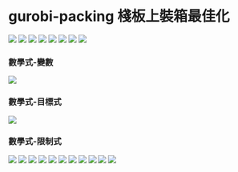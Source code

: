 # gurobi-packing 棧板上裝箱最佳化
![](https://github.com/billju/gurobi-packing/blob/master/slides/object.png)
![](https://github.com/billju/gurobi-packing/blob/master/slides/object-math.png)
![](https://github.com/billju/gurobi-packing/blob/master/slides/problem-description.png)
![](https://github.com/billju/gurobi-packing/blob/master/slides/constraint.png)
![](https://github.com/billju/gurobi-packing/blob/master/slides/figure.png)
![](https://github.com/billju/gurobi-packing/blob/master/slides/.png)
![](https://github.com/billju/gurobi-packing/blob/master/slides/pallet1.png)
![](https://github.com/billju/gurobi-packing/blob/master/slides/pallet2.png)
### 數學式-變數
![](https://github.com/billju/gurobi-packing/blob/master/math-expression/variable.png)
### 數學式-目標式
![](https://github.com/billju/gurobi-packing/blob/master/math-expression/object.png)
### 數學式-限制式
![](https://github.com/billju/gurobi-packing/blob/master/math-expression/c1.png)
![](https://github.com/billju/gurobi-packing/blob/master/math-expression/c2.png)
![](https://github.com/billju/gurobi-packing/blob/master/math-expression/c3.png)
![](https://github.com/billju/gurobi-packing/blob/master/math-expression/c4.png)
![](https://github.com/billju/gurobi-packing/blob/master/math-expression/c5.png)
![](https://github.com/billju/gurobi-packing/blob/master/math-expression/c6.png)
![](https://github.com/billju/gurobi-packing/blob/master/math-expression/c7.png)
![](https://github.com/billju/gurobi-packing/blob/master/math-expression/c8.png)
![](https://github.com/billju/gurobi-packing/blob/master/math-expression/c9.png)
![](https://github.com/billju/gurobi-packing/blob/master/math-expression/c10.png)
![](https://github.com/billju/gurobi-packing/blob/master/math-expression/c11.png)
